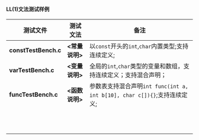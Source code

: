 #### LL(1)文法测试样例



| 测试文件             | 测试文法        | 备注                                                         |
| -------------------- | --------------- | ------------------------------------------------------------ |
| **constTestBench.c** | **<常量说明\>​** | 以`const`开头的`int`,`char`内置类型;支持连续定义;            |
| **varTestBench.c**   | **<变量说明>**  | 全局的`int`,`char`类型的变量和数组，支持连续定义；支持混合声明； |
| **funcTestBench.c**  | **<函数说明>**  | 参数表支持混合声明`int func(int a, int b[10], char c[]){}`;支持连续定义; |
|                      |                 |                                                              |
|                      |                 |                                                              |
|                      |                 |                                                              |
|                      |                 |                                                              |
|                      |                 |                                                              |
|                      |                 |                                                              |
|                      |                 |                                                              |
|                      |                 |                                                              |
|                      |                 |                                                              |
|                      |                 |                                                              |
|                      |                 |                                                              |





